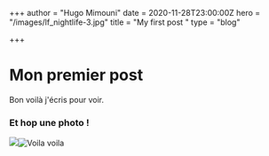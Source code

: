 +++
author = "Hugo Mimouni"
date = 2020-11-28T23:00:00Z
hero = "/images/lf_nightlife-3.jpg"
title = "My first post "
type = "blog"

+++
# Mon premier post

Bon voilà j'écris pour voir.

### Et hop une photo !

![](/images/lf_nightlife-2.jpg)![Voila voila](/images/lf_nightlife-3.jpg "Un titre")